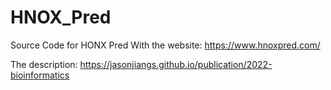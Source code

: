 # HNOX_Pred
Source Code for HONX Pred
With the website:
https://www.hnoxpred.com/

The description:
https://jasonjiangs.github.io/publication/2022-bioinformatics
